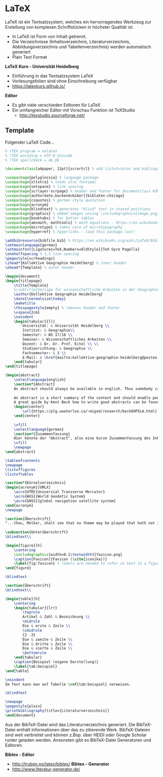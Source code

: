 # LaTeX

LaTeX ist ein Textsatzsystem, welches ein hervorragendes Werkzeug zur Erstellung von komplexen Schriftstücken in höchster Qualität ist.

- In LaTeX ist Form von Inhalt getrennt.
- Die Verzeichnisse (Inhaltsverzeichnis, Literaturverzeichnis, Abbildungsverzeichnis und Tabellenverzeichnis) werden automatisch generiert
- Plain Text Format

**LaTeX Kurs - Universität Heidelberg**
- Einführung in das Textsatzsystem LaTeX
- Vorlesungsfolien sind ohne Einschreibung verfügbar
- https://latexkurs.github.io/

**Editor**
- Es gibt viele verschieden Editoren für LaTeX
- Ein umfangreicher Editor mit Vorschau Funktion ist TeXStudio
  - http://texstudio.sourceforge.net/

## Template

Folgender LaTeX Code...

```tex
% !TEX program = xelatex
% !TEX encoding = UTF-8 Unicode
% !TEX spellcheck = de_DE

\documentclass[a4paper, 12pt]{scrartcl} % add listof=totoc and bibliography=totoc as parameter if you want both in table of content

\usepackage{polyglossia} % language package
\usepackage{xltxtra} % loads also fontspec 
\usepackage{setspace} % line spacing
\usepackage{scrlayer-scrpage} % header and footer for documentclass KOMA-Script
\usepackage[authordate,backend=biber]{biblatex-chicago}
\usepackage{csquotes} % german style quotation
\usepackage{acronym}
\usepackage{blindtext} % generates "blind" text in stated positions
\usepackage{graphicx} % embed images unsing \includegraphics{image.png}
\usepackage{booktabs} % for better tables
\usepackage{amsmath, mathtools} % math equations - https://en.wikibooks.org/wiki/LaTeX/Mathematics
\usepackage{microtype} % takes care of microtypography
\usepackage{hyperref} % hyperlinks - load this package last!

\addbibresource{bibfile.bib} % https://en.wikibooks.org/wiki/LaTeX/Bibliography_Management#BibTeX
\setmainlanguage{german}
\setmainfont[Ligatures=TeX,Numbers=OldStyle]{TeX Gyre Pagella}
\onehalfspacing % 1,5 line spacing
\pagestyle{scrheadings}
\ihead*{Kollektive Geographie Heidelberg} % inner header
\ohead*{Template} % outer header

\begin{document}
\begin{titlepage}
	\title{Template}
	%\subtitle{Vorlage für wissenschaftliche Arbeiten in der Geographie}
	\author{Kollektive Geographie Heidelberg}
	\date{\normalsize\today}
	\maketitle
	\thispagestyle{empty} % removes header and footer
	\vspace{2cm}
	\noindent
	\begin{tabular}{ll}
		Universität: & Universität Heidelberg \\
		Institut: & Geographie\\ 
		Semester: & WS 17/18 \\
		Seminar: & Wissenschaftliches Arbeiten \\
		Dozent: & Dr. Dr. Prof. Eitel \\ \\
		Studienrichtung: & Geographie \\
		Fachsemester: & 3 \\
		E-Mail: & \href{mailto:kollektive-geographie-heidelberg@posteo.de}{kollektive-geographie-heidelberg@posteo.de}
	\end{tabular}
\end{titlepage}

\begin{abstract}
	\selectlanguage{english}
	\section*{Abstract}
	An abstract should always be available in english. Thus somebody can decide if translation is worthwile.
	
	An abstract is a short summary of the content and should enable people to dicide wether to read further or not.
	A great guide by Kent Beck how to write good abstracts can be found here:
	\begin{center}
		\url{https://plg.uwaterloo.ca/~migod/research/beckOOPSLA.html}
	\end{center}
	
	\vfill
	\selectlanguage{german}
	\section*{Zusammenfassung}
	Hier könnte der "Abstract", also eine kurze Zusammenfassung des Inhaltes, in deutscher Sprache stehen\dots
	\vfill
	\newpage
\end{abstract}

\tableofcontents
\newpage
\listoffigures
\listoftables

\section*{Kürzelverzeichnis}
\begin{acronym}[UMLX]
	\acro{UTM}{Universial Transverse Mercator}
	\acro{WGS}{World Geodetic System}
	\acro{GNSS}{global navigation satellite system}
\end{acronym}
\newpage

\section{Überschrift}
"...thou, Melkor, shalt see that no theme may be played that hath not its uttermost source in me, nor can any alter the music in my despite. For he that attempteth this shall prove but mine instrument in the devising of things more wonderful, which he himself hath not imagined" (\cite{Akallabeth}).
	
\subsection{Unterüberschrift}
\blindtext\\

\begin{figure}[h]
	\centering
	\includegraphics[width=0.1\textwidth]{favicon.png}
	\caption[Favicon]{Favicon (\cite{iconika})}
	\label{fig:favicon} % labels are needed to refer in text to a figure
\end{figure}

\blindtext

\section{Überschrift}
\blindtext\\

\begin{table}[h]
	\centering
	\begin{tabular}{lrr}
		\toprule
		Artikel & Zahl & Bezeichnung \\ 
		\midrule
		Die & erste & Zeile \\	
		\cmidrule
		{2 -3}
		Die & zweite & Zeile \\
		Die & dritte & Zeile \\
		Die & vierte & Zeile \\
		\bottomrule
	\end{tabular}
	\caption{Beispiel (eigene Darstellung)}
	\label{tab:beispiel}
\end{table}

\noindent
Im Text kann man auf Tabelle \ref{tab:beispiel} verweisen.

\blindtext

\newpage
\pagestyle{plain}
\printbibliography[title={Literaturverzeichnis}]
\end{document}
```

Aus der BibTeX-Datei wird das Literaturverzeichnis generiert. Die BibTeX-Datei enthält Informationen über das zu zitierende Werk. BibTeX-Dateien sind weit verbreitet und können z.Bsp. über HEIDI oder Google Scholar runter geladen werden. Ansonsten gibt es BibTeX-Datei Generatoren und Editoren.

**Bibtex - Editor**
- http://truben.no/latex/bibtex/
**Bibtex - Generator**
- http://www.literatur-generator.de/
